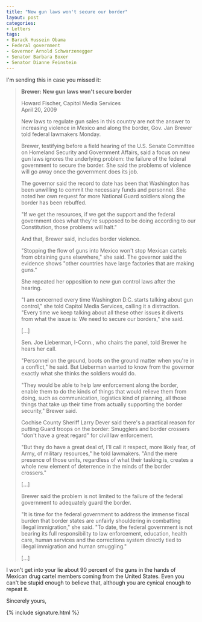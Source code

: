 ```yaml
---
title: "New gun laws won't secure our border"
layout: post
categories:
- Letters
tags:
- Barack Hussein Obama
- Federal government
- Governor Arnold Schwarzenegger
- Senator Barbara Boxer
- Senator Dianne Feinstein
---
```


I'm sending this in case you missed it:

> **Brewer: New gun laws won't secure border**
> 
> Howard Fischer, Capitol Media Services  
> April 20, 2009
> 
> New laws to regulate gun sales in this country are not the answer to increasing violence in Mexico and along the border, Gov. Jan Brewer told federal lawmakers Monday.
> 
> Brewer, testifying before a field hearing of the U.S. Senate Committee on Homeland Security and Government Affairs, said a focus on new gun laws ignores the underlying problem: the failure of the federal government to secure the border. She said the problems of violence will go away once the government does its job.
> 
> The governor said the record to date has been that Washington has been unwilling to commit the necessary funds and personnel. She noted her own request for more National Guard soldiers along the border has been rebuffed.
> 
> "If we get the resources, if we get the support and the federal government does what they're supposed to be doing according to our Constitution, those problems will halt."
> 
> And that, Brewer said, includes border violence.
> 
> "Stopping the flow of guns into Mexico won't stop Mexican cartels from obtaining guns elsewhere," she said. The governor said the evidence shows "other countries have large factories that are making guns."
> 
> She repeated her opposition to new gun control laws after the hearing.
> 
> "I am concerned every time Washington D.C. starts talking about gun control," she told Capitol Media Services, calling it a distraction. "Every time we keep talking about all these other issues it diverts from what the issue is: We need to secure our borders," she said.
> 
> \[...\]
> 
> Sen. Joe Lieberman, I-Conn., who chairs the panel, told Brewer he hears her call.
> 
> "Personnel on the ground, boots on the ground matter when you're in a conflict," he said. But Lieberman wanted to know from the governor exactly what she thinks the soldiers would do.
> 
> "They would be able to help law enforcement along the border, enable them to do the kinds of things that would relieve them from doing, such as communication, logistics kind of planning, all those things that take up their time from actually supporting the border security," Brewer said.
> 
> Cochise County Sheriff Larry Dever said there's a practical reason for putting Guard troops on the border: Smugglers and border crossers "don't have a great regard" for civil law enforcement.
> 
> "But they do have a great deal of, I'll call it respect, more likely fear, of Army, of military resources," he told lawmakers. "And the mere presence of those units, regardless of what their tasking is, creates a whole new element of deterrence in the minds of the border crossers."
> 
> \[...\]
> 
> Brewer said the problem is not limited to the failure of the federal government to adequately guard the border.
> 
> "It is time for the federal government to address the immense fiscal burden that border states are unfairly shouldering in combatting illegal immigration," she said. "To date, the federal government is not bearing its full responsibility to law enforcement, education, health care, human services and the corrections system directly tied to illegal immigration and human smuggling."
> 
> \[...\]

I won't get into your lie about 90 percent of the guns in the hands of Mexican drug cartel members coming from the United States. Even you can't be stupid enough to believe that, although you are cynical enough to repeat it.

Sincerely yours,

{% include signature.html %}
